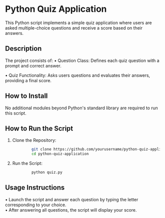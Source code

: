 # Python Quiz Application
This Python script implements a simple quiz application where users are asked multiple-choice questions and receive a score based on their answers.

## Description
The project consists of:
• Question Class: Defines each quiz question with a prompt and correct answer.

• Quiz Functionality: Asks users questions and evaluates their answers, providing a final score.

## How to Install
No additional modules beyond Python's standard library are required to run this script.
## How to Run the Script
1. Clone the Repository:
```bash
            git clone https://github.com/yourusername/python-quiz-application.git
            cd python-quiz-application
```
2. Run the Script:
```bash
            python quiz.py
```
## Usage Instructions
• Launch the script and answer each question by typing the letter corresponding to your choice.
<br>
• After answering all questions, the script will display your score.
